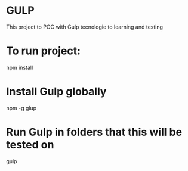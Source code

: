 # GULP
This project to POC with Gulp tecnologie to learning and testing


# To run project:
npm install

# Install Gulp globally
npm -g glup

# Run Gulp in folders that this will be tested  on
gulp
